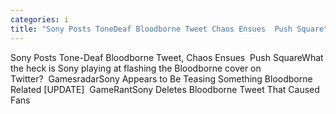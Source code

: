 ```yaml
---
categories: i
title: "Sony Posts ToneDeaf Bloodborne Tweet Chaos Ensues  Push Square"
---
```

Sony Posts Tone-Deaf Bloodborne Tweet, Chaos Ensues&nbsp;&nbsp;Push SquareWhat the heck is Sony playing at flashing the Bloodborne cover on Twitter?&nbsp;&nbsp;GamesradarSony Appears to Be Teasing Something Bloodborne Related [UPDATE]&nbsp;&nbsp;GameRantSony Deletes Bloodborne Tweet That Caused Fans